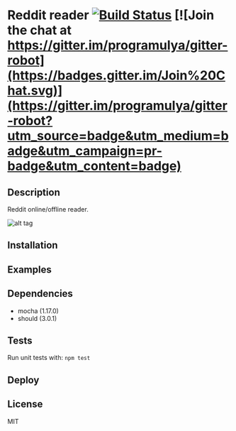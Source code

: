 # Reddit reader [![Build Status](https://travis-ci.org/programulya/gitter-robot.svg?branch=master)](https://travis-ci.org/programulya/gitter-robot) [![Join the chat at https://gitter.im/programulya/gitter-robot](https://badges.gitter.im/Join%20Chat.svg)](https://gitter.im/programulya/gitter-robot?utm_source=badge&utm_medium=badge&utm_campaign=pr-badge&utm_content=badge)

## Description

Reddit online/offline reader.

![alt tag](http://webdesignfm.com/wp-content/uploads/2011/11/reddit-image.jpg)

## Installation

## Examples

## Dependencies

- mocha (1.17.0)
- should (3.0.1)

## Tests

Run unit tests with: `npm test`

## Deploy

## License

MIT
